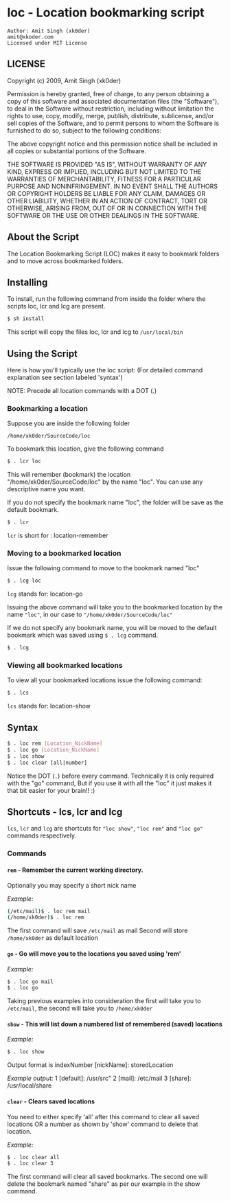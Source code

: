 # loc - Location bookmarking script

```
Author: Amit Singh (xk0der) 
amit@xkoder.com
Licensed under MIT License
```

## LICENSE

Copyright (c) 2009, Amit Singh (xk0der)

Permission is hereby granted, free of charge, to any person
obtaining a copy of this software and associated documentation
files (the "Software"), to deal in the Software without
restriction, including without limitation the rights to use,
copy, modify, merge, publish, distribute, sublicense, and/or sell
copies of the Software, and to permit persons to whom the
Software is furnished to do so, subject to the following
conditions:

The above copyright notice and this permission notice shall be
included in all copies or substantial portions of the Software.

THE SOFTWARE IS PROVIDED "AS IS", WITHOUT WARRANTY OF ANY KIND,
EXPRESS OR IMPLIED, INCLUDING BUT NOT LIMITED TO THE WARRANTIES
OF MERCHANTABILITY, FITNESS FOR A PARTICULAR PURPOSE AND
NONINFRINGEMENT. IN NO EVENT SHALL THE AUTHORS OR COPYRIGHT
HOLDERS BE LIABLE FOR ANY CLAIM, DAMAGES OR OTHER LIABILITY,
WHETHER IN AN ACTION OF CONTRACT, TORT OR OTHERWISE, ARISING
FROM, OUT OF OR IN CONNECTION WITH THE SOFTWARE OR THE USE OR
OTHER DEALINGS IN THE SOFTWARE.


## About the Script

The Location Bookmarking Script (LOC) makes it easy 
to bookmark folders and to move across bookmarked folders.


## Installing 

To install, run the following command from inside the folder
where the scripts loc, lcr and lcg are present.

```bash
$ sh install
```

This script will copy the files loc, lcr and lcg
to `/usr/local/bin`


## Using the Script

Here is how you'll typically use the loc script: 
(For detailed command explanation see section labeled 'syntax')

NOTE: Precede all location commands with a DOT (.)


### Bookmarking a location 

Suppose you are inside the following folder

```
/home/xk0der/SourceCode/loc
```

To bookmark this location, give the following command

```bash
$ . lcr loc
```

This will remember (bookmark) the location "/home/xk0der/SourceCode/loc"
by the name "loc". You can use any descriptive name you want.

If you do not specify the bookmark name "loc", the folder will be save
as the default bookmark.

```bash
$ . lcr
```

`lcr` is short for : location-remember


### Moving to a bookmarked location

Issue the following command to move to the bookmark named "loc"

```bash
$ . lcg loc
```

`lcg` stands for: location-go

Issuing the above command will take you to 
the bookmarked location by the name `"loc"`, in our case to `"/home/xk0der/SourceCode/loc"`

If we do not specify any bookmark name, you will be moved to the default bookmark which 
was saved using `$ . lcg` command.

```bash
$ . lcg
```

### Viewing all bookmarked locations

To view all your bookmarked locations issue the following command:

```bash
$ . lcs
```

`lcs` stands for: location-show

## Syntax

```bash
$ . loc rem [Location_NickName]
$ . loc go [Location_NickName]
$ . loc show
$ . loc clear [all|number]
```

Notice the DOT (`.`) before every command.
Technically it is only required with the "go" command,
But if you use it with all the "loc" it just makes it that bit
easier for your brain!! :)


## Shortcuts - lcs, lcr and lcg

`lcs`, `lcr` and `lcg` are shortcuts for `"loc show"`, `"loc rem"` and `"loc go"` commands respectively.


### Commands

#### `rem` - Remember the current working directory.

Optionally you may specify a short nick name

_Example:_
```bash
(/etc/mail)$ . loc rem mail
(/home/xk0der)$ . loc rem
```

The first command will save `/etc/mail` as mail
Second will store `/home/xk0der` as default location

#### `go`  - Go will move you to the locations you saved using 'rem'
 
_Example:_
```bash
$ . loc go mail
$ . loc go
```
    
Taking previous examples into consideration the first
will take you to `/etc/mail`, the second will take you to `/home/xk0der`

#### `show`  - This will list down a numbered list of remembered (saved) locations
 
_Example:_ 
```bash
$ . loc show
```
    
Output format is
    indexNumber [nickName]: storedLocation
    
_Example output:_
    1 [default]: /usr/src" 
    2 [mail]: /etc/mail
    3 [share]: /usr/local/share

#### `clear` - Clears saved locations
    
You need to either specify 'all' after this command to clear
all saved locations OR a number as shown by 'show' command 
to delete that location.

_Example:_ 
```bash
$ . loc clear all
$ . loc clear 3
```

The first command will clear all saved bookmarks.
The second one will delete the bookmark named "share" as 
per our example in the show command.
